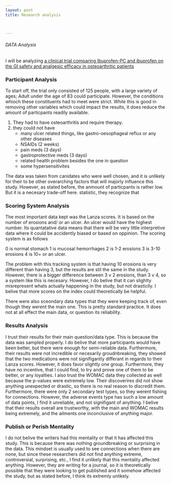 ```yaml
---
layout: post
title: Research analysis



---
```


###### DATA Analysis


I will be analyzing  [a clinical trial comparing Ibuprofen-PC and ibuprofen on the GI safety and analgesic efficacy in osteoarthritic patients](https://www.ncbi.nlm.nih.gov/pmc/articles/PMC3353548/)


### Participant Analysis
To start off, the trial only consisted of 125 people, with a large variety of ages; Adult under the age of 83 could participate. However, the conditions whioch these constituents had to meet were strict. While this is good in removing other variables which could impact the results, it does reduce the amount of particpants readily available. 

1. They had to have osteoarthritis and require therapy. 
1. they could not have
   * many ulcer related things, like gastro-oesophageal reflux or any other diseases
   * NSAIDs (2 weeks)
   * pain meds (3 days)
   * gastroprotective meds (3 days) 
   * related health problem besides the one in question
   * some hypersensitivites


The data was taken from canidates who were well chosen, and it is unlikely for their to be other overarching factors that will majorly influence this study. However, as stated before, the anmount of particpants is rather low. But it is a necesary trade-off here. statistic, they recognize that  

### Scoring System Analysis

The most important data kept was the Lanza scores. It is based on the number of erosions and/ or an ulcer. An ulcer would have the highest number. Its quantatative data means that there will be very little interpretive data where it could be accidently biased or based on oppinion. The scoring system is as follows

0 is normal stomach
1 is mucosal hemorrhages
2 is 1-2 erosions
3 is 3-10 erosions
4 is 10+ or an ulcer.

The problem with this tracking system is that having 10 erosions is very different than having 3, but the results are stil the same in the study. However, there is a bigger difference between 3 v 2 erosions, than 3 v 4, so a system like this is necesary. However, I do belive that it can slighlty misrepresent whats actually happening in the study, but not drasticlly. I belive that more scores on the index could theoretically be helpful. 

There were also sceondary data types that they were keeping track of, even though they werent the main one. This is pretty standard practice. It does not at all effect the main data, or question its reliability.



### Results Analysis

I trust their results for their main question/data type. This is because the data was sampled properly. I do belive that more participants would have been better, but there were enough for semi-reliable data. Furthermore, their results were not incredible or necesarily groudnbreaking, they showed that the two medications were not signifigantly differant in regards to their Lanza scores. However, it does favor slightly one group. Furthermore, they have no incentive, that I could find, to try and prove one of them to be better, or any loyalties. I also trust the WOMAC data they collected as well because the p-values were extremely low. Their discoverires did not show anything unexpected or drastic, so there is no real reason to discredit them. Furthermore, there were only 2 secondary test types, so they werent fishing for connections. However, the adverse events type has such a low amount of data points, I find it unreliable, and not signifigant of anything. I belive that their results overall are trustworthy, with the main and WOMAC results being extremely, and the ailments one inconclusive of anything major. 




### Publish or Perish Mentality

I do not belive the writers had this mentality or that it has affected this study. This is because there was nothing groundbreaking or surprising in the data. This mindset is usually used to see connections when there are none, but since these researchers did not find anything extreme, controversial, surprising, etc., I find it unlikely that this mentality affected anything. However, they are writing for a journal, so it is theoretically possible that they were looking to get published and it somehow affected the study, but as stated before, I think its extremly unlikely. 